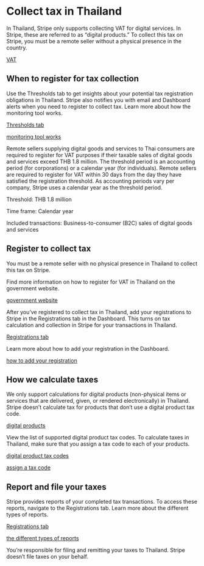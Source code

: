 # Collect tax in Thailand

In Thailand, Stripe only supports collecting VAT for digital services. In Stripe, these are referred to as “digital products.” To collect this tax on Stripe, you must be a remote seller without a physical presence in the country.

[VAT](https://eservice.rd.go.th/rd-ves-web/landing)

## When to register for tax collection

Use the Thresholds tab to get insights about your potential tax registration obligations in Thailand. Stripe also notifies you with email and Dashboard alerts when you need to register to collect tax. Learn more about how the monitoring tool works.

[Thresholds tab](https://dashboard.stripe.com/tax/thresholds)

[monitoring tool works](/tax/monitoring)

Remote sellers supplying digital goods and services to Thai consumers are required to register for VAT purposes if their taxable sales of digital goods and services exceed THB 1.8 million. The threshold period is an accounting period (for corporations) or a calendar year (for individuals). Remote sellers are required to register for VAT within 30 days from the day they have satisfied the registration threshold. As accounting periods vary per company, Stripe uses a calendar year as the threshold period.

Threshold: THB 1.8 million

Time frame: Calendar year

Included transactions: Business-to-consumer (B2C) sales of digital goods and services

## Register to collect tax

You must be a remote seller with no physical presence in Thailand to collect this tax on Stripe.

Find more information on how to register for VAT in Thailand on the government website.

[government website](https://eservice.rd.go.th/rd-ves-web/landing)

After you’ve registered to collect tax in Thailand, add your registrations to Stripe in the Registrations tab in the Dashboard. This turns on tax calculation and collection in Stripe for your transactions in Thailand.

[Registrations tab](https://dashboard.stripe.com/tax/registrations?location=th)

Learn more about how to add your registration in the Dashboard.

[how to add your registration](/tax/registering#track-your-registrations-in-the-tax-dashboard)

## How we calculate taxes

We only support calculations for digital products (non-physical items or services that are delivered, given, or rendered electronically) in Thailand. Stripe doesn’t calculate tax for products that don’t use a digital product tax code.

[digital products](/tax/tax-codes?type=digital)

View the list of supported digital product tax codes. To calculate taxes in Thailand, make sure that you assign a tax code to each of your products.

[digital product tax codes](/tax/tax-codes?type=digital)

[assign a tax code](/tax/products-prices-tax-codes-tax-behavior#tax-code-on-product)

## Report and file your taxes

Stripe provides reports of your completed tax transactions. To access these reports, navigate to the Registrations tab. Learn more about the different types of reports.

[Registrations tab](https://dashboard.stripe.com/tax/registrations)

[the different types of reports](/tax/reports)

You’re responsible for filing and remitting your taxes to Thailand. Stripe doesn’t file taxes on your behalf.
